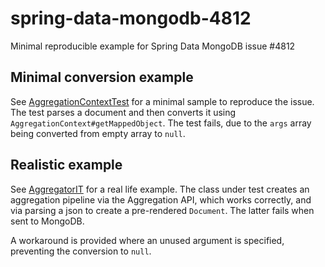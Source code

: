 # spring-data-mongodb-4812
Minimal reproducible example for Spring Data MongoDB issue #4812

## Minimal conversion example

See [AggregationContextTest](src/test/java/com/github/gbaso/springdatamongodb4812/AggregationContextTest.java) for a minimal sample to reproduce the issue. The test parses a document and then converts it using `AggregationContext#getMappedObject`. The test fails, due to the `args` array being converted from empty array to `null`.

## Realistic example

See [AggregatorIT](src/test/java/com/github/gbaso/springdatamongodb4812/AggregatorIT.java) for a real life example. The class under test creates an aggregation pipeline via the Aggregation API, which works correctly, and via parsing a json to create a pre-rendered `Document`. The latter fails when sent to MongoDB.

A workaround is provided where an unused argument is specified, preventing the conversion to `null`.
